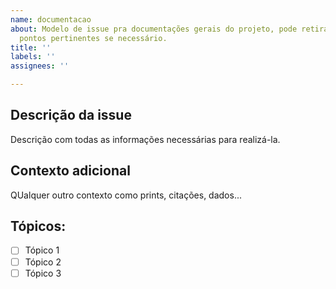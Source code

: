 ```yaml
---
name: documentacao
about: Modelo de issue pra documentações gerais do projeto, pode retirar ou adicionar
  pontos pertinentes se necessário.
title: ''
labels: ''
assignees: ''

---
```


## Descrição da issue
Descrição com todas as informações necessárias para realizá-la.

## Contexto adicional
QUalquer outro contexto como prints, citações, dados...

## Tópicos:
- [ ] Tópico 1
- [ ] Tópico 2
- [ ] Tópico 3